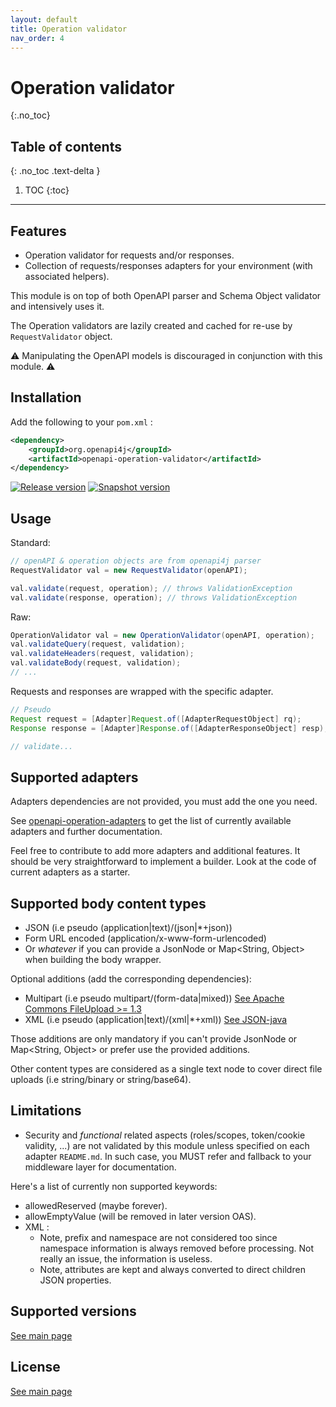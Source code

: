 ```yaml
---
layout: default
title: Operation validator
nav_order: 4
---
```


# Operation validator
{:.no_toc}

## Table of contents
{: .no_toc .text-delta }

1. TOC
{:toc}

---

## Features

* Operation validator for requests and/or responses.
* Collection of requests/responses adapters for your environment (with associated helpers).

This module is on top of both OpenAPI parser and Schema Object validator and intensively uses it.

The Operation validators are lazily created and cached for re-use by `RequestValidator` object.

⚠ Manipulating the OpenAPI models is discouraged in conjunction with this module. ⚠

## Installation

Add the following to your `pom.xml` :

```xml
<dependency>
    <groupId>org.openapi4j</groupId>
    <artifactId>openapi-operation-validator</artifactId>
</dependency>
```

[![Release version](https://img.shields.io/nexus/r/org.openapi4j/openapi-schema-validator?style=for-the-badge&color=blue&label=Release&server=https%3A%2F%2Foss.sonatype.org)](https://search.maven.org/search?q=g:org.openapi4j%20a:openapi-operation-validator)
[![Snapshot version](https://img.shields.io/nexus/s/org.openapi4j/openapi-schema-validator?style=for-the-badge&color=blue&label=Snapshot&server=https%3A%2F%2Foss.sonatype.org)](https://oss.sonatype.org/content/repositories/snapshots/org/openapi4j/openapi-operation-validator/)

## Usage

Standard:

```java
// openAPI & operation objects are from openapi4j parser
RequestValidator val = new RequestValidator(openAPI);

val.validate(request, operation); // throws ValidationException
val.validate(response, operation); // throws ValidationException
```

Raw:

```java
OperationValidator val = new OperationValidator(openAPI, operation);
val.validateQuery(request, validation);
val.validateHeaders(request, validation);
val.validateBody(request, validation);
// ...
```

Requests and responses are wrapped with the specific adapter.

```java
// Pseudo
Request request = [Adapter]Request.of([AdapterRequestObject] rq);
Response response = [Adapter]Response.of([AdapterResponseObject] resp);

// validate...
```

## Supported adapters

Adapters dependencies are not provided, you must add the one you need.

See [openapi-operation-adapters](operation-validator-adapters) to get
the list of currently available adapters and further documentation.

Feel free to contribute to add more adapters and additional features.
It should be very straightforward to implement a builder. Look at the code of current adapters as a starter.

## Supported body content types

* JSON (i.e pseudo (application|text)/(json|*+json))
* Form URL encoded (application/x-www-form-urlencoded)
* Or _whatever_ if you can provide a JsonNode or Map<String, Object> when building the body wrapper.

Optional additions (add the corresponding dependencies):

* Multipart (i.e pseudo multipart/(form-data|mixed)) [See Apache Commons FileUpload >= 1.3](https://github.com/apache/commons-fileupload)
* XML (i.e pseudo (application|text)/(xml|*+xml)) [See JSON-java](https://github.com/stleary/JSON-java)

Those additions are only mandatory if you can't provide JsonNode or Map<String, Object> or prefer use the provided additions.

Other content types are considered as a single text node to cover direct file uploads (i.e string/binary or string/base64).

## Limitations

* Security and *functional* related aspects (roles/scopes, token/cookie validity, ...) are not validated by this module unless specified on each adapter `README.md`.
In such case, you MUST refer and fallback to your middleware layer for documentation.

Here's a list of currently non supported keywords:

* allowedReserved (maybe forever).
* allowEmptyValue (will be removed in later version OAS).
* XML :
    * Note, prefix and namespace are not considered too since namespace information is always removed before processing. Not really an issue, the information is useless.
    * Note, attributes are kept and always converted to direct children JSON properties.

## Supported versions

[See main page](index.md#supported-versions)

## License

[See main page](index.md#license)
